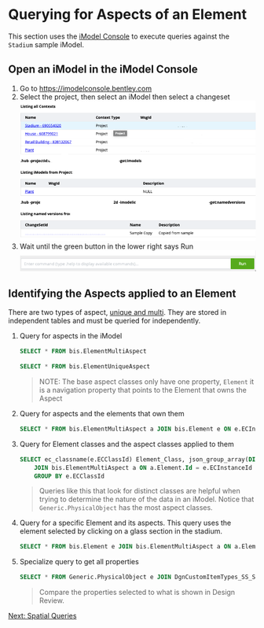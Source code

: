 # Querying for Aspects of an Element

This section uses the [iModel Console](https://imodelconsole.bentley.com) to execute queries against the `Stadium` sample iModel.

## Open an iModel in the iModel Console

1. Go to https://imodelconsole.bentley.com
1. Select the project, then select an iModel then select a changeset
  ![open iModel in the Console](media/openiModelConsole.png)
1. Wait until the green button in the lower right says Run
  ![Run button in iModel Console](media/iModelConsoleRun.png)

## Identifying the Aspects applied to an Element

There are two types of aspect, [unique and multi](https://www.itwinjs.org/bis/intro/elementaspect-fundamentals/).  They are stored in independent tables and must be queried for independently.

1. Query for aspects in the iModel

    ```SQL
    SELECT * FROM bis.ElementMultiAspect
    ```

    ```SQL
    SELECT * FROM bis.ElementUniqueAspect
    ```

    > NOTE: The base aspect classes only have one property, `Element` it is a navigation property that points to the Element that owns the Aspect

1. Query for aspects and the elements that own them

    ```SQL
    SELECT * FROM bis.ElementMultiAspect a JOIN bis.Element e ON e.ECInstanceId = a.Element.Id
    ```

1. Query for Element classes and the aspect classes applied to them

    ```SQL
    SELECT ec_classname(e.ECClassId) Element_Class, json_group_array(DISTINCT(ec_className(a.ECClassId))) Aspect_Classes FROM bis.Element e 
        JOIN bis.ElementMultiAspect a ON a.Element.Id = e.ECInstanceId
        GROUP BY e.ECClassId
    ```

    > Queries like this that look for distinct classes are helpful when trying to determine the nature of the data in an iModel.  Notice that `Generic.PhysicalObject` has the most aspect classes.

1. Query for a specific Element and its aspects.  This query uses the element selected by clicking on a glass section in the stadium.

    ```SQL
    SELECT * FROM bis.Element e JOIN bis.ElementMultiAspect a ON a.Element.Id = e.ECInstanceId WHERE e.ECInstanceId = 0x200000063de
    ```

1. Specialize query to get all properties

    ```SQL
    SELECT * FROM Generic.PhysicalObject e JOIN DgnCustomItemTypes_SS_Steel_Structure.GlassElementAspect a ON a.Element.Id = e.ECInstanceId JOIN bis.ExternalSourceAspect a2 ON a2.Element.Id = e.ECInstanceId WHERE e.ECInstanceId = 0x200000063de
    ```

    > Compare the properties selected to what is shown in Design Review.

[Next: Spatial Queries](spatial-queries.md)